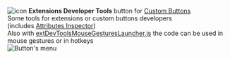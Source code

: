 ![icon](https://raw.github.com/Infocatcher/Custom_Buttons/master/Extensions_Developer_Tools/icon.png)&nbsp;<strong>Extensions Developer Tools</strong> button for [Custom Buttons](https://addons.mozilla.org/addon/custom-buttons/)
<br>Some tools for extensions or custom buttons developers
<br>(includes [Attributes Inspector](Custom_Buttons/blob/master/Attributes_Inspector))
<br>Also with [extDevToolsMouseGesturesLauncher.js](Custom_Buttons/blob/master/Extensions_Developer_Tools/extDevToolsMouseGesturesLauncher.js) the code can be used in mouse gestures or in hotkeys
<br><img src="https://raw.github.com/Infocatcher/Custom_Buttons/master/Extensions_Developer_Tools/extDevTools-en.png" alt="Button's menu" align="top">
